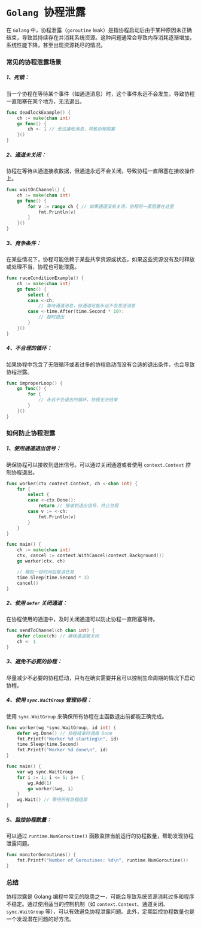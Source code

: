# ``Golang ``协程泄露

在 ``Golang`` 中，协程泄露（``goroutine`` leak）是指协程启动后由于某种原因未正确结束，导致其持续存在并消耗系统资源。这种问题通常会导致内存消耗逐渐增加，系统性能下降，甚至出现资源耗尽的情况。

### 常见的协程泄露场景

##### 1、**死锁**： 

当一个协程在等待某个事件（如通道消息）时，这个事件永远不会发生，导致协程一直阻塞在某个地方，无法退出。

```go
func deadlockExample() {
    ch := make(chan int)
    go func() {
        ch <- 1 // 无法接收消息，导致协程阻塞
    }()
}
```

##### 2、**通道未关闭**：

 协程在等待从通道接收数据，但通道永远不会关闭，导致协程一直阻塞在接收操作上。

```go
func waitOnChannel() {
    ch := make(chan int)
    go func() {
        for v := range ch { // 如果通道没有关闭，协程将一直阻塞在这里
            fmt.Println(v)
        }
    }()
}
```

##### 3、**竞争条件**： 

在某些情况下，协程可能依赖于某些共享资源或状态，如果这些资源没有及时释放或处理不当，协程也可能泄露。

```go
func raceConditionExample() {
    ch := make(chan int)
    go func() {
        select {
        case <-ch:
            // 等待通道消息，但通道可能永远不会发送消息
        case <-time.After(time.Second * 10):
            // 超时退出
        }
    }()
}
```

##### 4、**不合理的循环**： 

如果协程中包含了无限循环或者过多的协程启动而没有合适的退出条件，也会导致协程泄露。

```go
func improperLoop() {
    go func() {
        for {
            // 永远不会退出的循环，协程无法结束
        }
    }()
}
```

### 如何防止协程泄露

##### 1、**使用通道退出信号**： 

确保协程可以接收到退出信号。可以通过关闭通道或者使用 `context.Context` 控制协程退出。

```go
func worker(ctx context.Context, ch <-chan int) {
    for {
        select {
        case <-ctx.Done():
            return // 接收到退出信号，终止协程
        case v := <-ch:
            fmt.Println(v)
        }
    }
}

func main() {
    ch := make(chan int)
    ctx, cancel := context.WithCancel(context.Background())
    go worker(ctx, ch)

    // 模拟一段时间后取消任务
    time.Sleep(time.Second * 3)
    cancel()
}
```

##### 2、**使用 `defer` 关闭通道**：

 在协程使用的通道中，及时关闭通道可以防止协程一直阻塞等待。

```go
func sendToChannel(ch chan int) {
    defer close(ch) // 确保通道被关闭
    ch <- 1
}
```

##### 3、**避免不必要的协程**：

 尽量减少不必要的协程启动，只有在确实需要并且可以控制生命周期的情况下启动协程。

##### 4、**使用 `sync.WaitGroup` 管理协程**：

 使用 `sync.WaitGroup` 来确保所有协程在主函数退出前都能正确完成。

```go
func worker(wg *sync.WaitGroup, id int) {
    defer wg.Done() // 协程结束时调用 Done
    fmt.Printf("Worker %d starting\n", id)
    time.Sleep(time.Second)
    fmt.Printf("Worker %d done\n", id)
}

func main() {
    var wg sync.WaitGroup
    for i := 1; i <= 5; i++ {
        wg.Add(1)
        go worker(&wg, i)
    }
    wg.Wait() // 等待所有协程结束
}
```

##### 5、**监控协程数量**：

 可以通过 `runtime.NumGoroutine()` 函数监控当前运行的协程数量，帮助发现协程泄露问题。

```go
func monitorGoroutines() {
    fmt.Printf("Number of Goroutines: %d\n", runtime.NumGoroutine())
}
```

### 总结

协程泄露是 Golang 编程中常见的隐患之一，可能会导致系统资源消耗过多和程序不稳定。通过使用适当的控制机制（如 `context.Context`、通道关闭、`sync.WaitGroup` 等），可以有效避免协程泄露问题。此外，定期监控协程数量也是一个发现潜在问题的好方法。